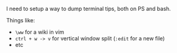 I need to setup a way to dump terminal tips, both on PS and bash.

Things like:
* `\ww` for a wiki in vim
* `ctrl + w -> v` for vertical window split (`:edit` for a new file)
* etc
